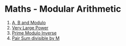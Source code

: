 # Maths - Modular Arithmetic

1. [A, B and Modulo](questions/1_A_B_and_modulo.md)
2. [Very Large Power](questions/2_very_large_power.md)
3. [Prime Modulo Inverse](questions/3_prime_modulo_inverse.md)
4. [Pair Sum divisible by M](questions/4_pair_sum_divisible_by_M.md)